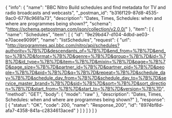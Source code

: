 {
  "info": {
    "name": "BBC Nitro Build schedules and find metadata for TV and radio broadcasts and webcasts",
    "_postman_id": "b316f129-87d8-4535-9ac0-6778c9681a73",
    "description": "Dates, Times, Schedules: when and where are programmes being shown?",
    "schema": "https://schema.getpostman.com/json/collection/v2.0.0/"
  },
  "item": [
    {
      "name": "Schedules",
      "item": [
        {
          "id": "9e29bd47-d104-4dbd-ae03-e70acee9099f",
          "name": "listSchedules",
          "request": {
            "url": "http://programmes.api.bbc.com/nitro/api/schedules?authority=%7B%7D&descendants_of=%7B%7D&end_from=%7B%7D&end_to=%7B%7D&format=%7B%7D&genre=%7B%7D&group=%7B%7D&id=%7B%7D&id_type=%7B%7D&item=%7B%7D&mixin=%7B%7D&page=%7B%7D&page_size=%7B%7D&partner_id=%7B%7D&partner_pid=%7B%7D&people=%7B%7D&pid=%7B%7D&q=%7B%7D&repeat=%7B%7D&schedule_day=%7B%7D&schedule_day_from=%7B%7D&schedule_day_to=%7B%7D&service_master_brand=%7B%7D&sid=%7B%7D&sort=%7B%7D&sort_direction=%7B%7D&start_from=%7B%7D&start_to=%7B%7D&version=%7B%7D",
            "method": "GET",
            "body": {
              "mode": "raw"
            },
            "description": "Dates, Times, Schedules: when and where are programmes being shown?"
          },
          "response": [
            {
              "status": "OK",
              "code": 200,
              "name": "Response_200",
              "id": "8974bf8d-afa7-4358-841a-c2834613aced"
            }
          ]
        }
      ]
    }
  ]
}